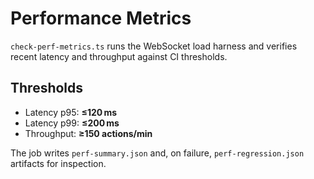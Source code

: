 # Performance Metrics

`check-perf-metrics.ts` runs the WebSocket load harness and verifies recent
latency and throughput against CI thresholds.

## Thresholds

- Latency p95: **≤120 ms**
- Latency p99: **≤200 ms**
- Throughput: **≥150 actions/min**

The job writes `perf-summary.json` and, on failure, `perf-regression.json`
artifacts for inspection.
